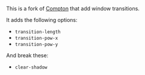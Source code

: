 This is a fork of [Compton](https://github.com/chjj/compton) that add window transitions.

It adds the following options:
* `transition-length`
* `transition-pow-x`
* `transition-pow-y`

And break these:
* `clear-shadow`
